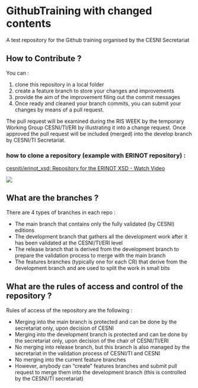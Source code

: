 # GithubTraining with changed contents

A test repository for the Github training organised by the CESNI Secretariat


## How to Contribute ? 

You can : 
1. clone this repository in a local folder
2. create a feature branch to store your changes and improvements
3. provide the aim of the improvement filing out the commit messages
4. Once ready and cleaned your branch commits, you can submit your changes by means of a pull request. 

The pull request will be examined during the RIS WEEK by the temporary Working Group CESNI/TI/ERI by illustrating it into a change request.
Once approved the pull request will be included (merged) into the develop branch by CESNI/TI Secretariat.

### how to clone a repository (example with ERINOT repository) :
<a href="https://www.loom.com/share/53be63c61701435591cc07608014d776">
    <p>cesniti/erinot_xsd: Repository for the ERINOT XSD - Watch Video</p>
    <img style="max-width:300px;" src="https://cdn.loom.com/sessions/thumbnails/53be63c61701435591cc07608014d776-with-play.gif">
  </a>

## What are the branches ? 

There are 4 types of branches in each repo :
- The main branch that contains only the fully validated (by CESNI) editions
- The development branch that gathers all the development work after it has been validated at the CESNI/TI/ERI level
- The release branch that is derived from the development branch to prepare the validation process to merge with the main branch
- The features branches (typically one for each CR) that derive from the development branch and are used to split the work in small bits

## What are the rules of access and control of the repository ? 

Rules of access of the repository are the following : 
- Merging into the main branch is protected and can be done by the secretariat only, upon decision of CESNI
- Merging into the development branch is protected and can be done by the secretariat only, upon decision of the chair of CESNI/TI/ERI
- No merging into release branch, but this branch is also managed by the secretariat in the validation process of CESNI/TI and CESNI
- No merging into the current feature branches
- However, anybody can “create” features branches and submit pull request to merge them into the development branch (this is controlled by the CESNI/TI secretariat)

